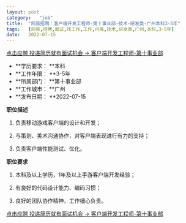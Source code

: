 ```yaml
---
layout:	post
category:	"job"
title:	"网易招聘：客户端开发工程师-第十事业部-技术-研发类-广州本科3-5年"
tags:	[网易,招聘,面试,找工作,工作,内推,技术,研发类,广州,本科,3-5年]
date:	2022-07-15
---
```


[点击应聘 投递简历就有面试机会 ->  客户端开发工程师-第十事业部](http://mobile.bole.netease.com/bole/boleDetail?id=38706&employeeId=346f03c3cda5f04c&key=all)



- **学历要求： **本科
- **工作年限： **3-5年
- **所属部门： **第十事业部
- **工作城市： **广州
- **发布日期： **2022-07-15



**职位描述**

1. 负责移动游戏客户端的设计和开发；

2. 与策划、美术沟通协作，对客户端表现进行有力的支持；

3. 负责客户端性能测试、优化。







**职位要求**

1. 本科及以上学历，1年及以上手游客户端开发经验；

2. 有良好的代码设计能力、编码习惯；

3. 良好的团队协作精神，工作细心负责。



[点击应聘 投递简历就有面试机会 ->  客户端开发工程师-第十事业部](http://mobile.bole.netease.com/bole/boleDetail?id=38706&employeeId=346f03c3cda5f04c&key=all)
